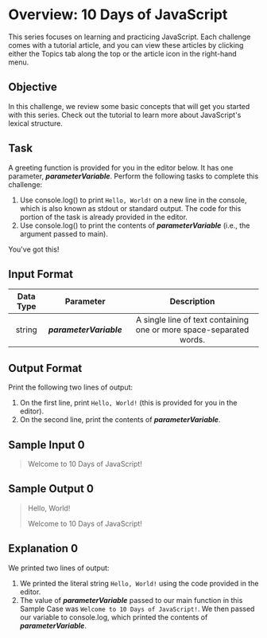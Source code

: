 # Overview: 10 Days of JavaScript
This series focuses on learning and practicing JavaScript. Each challenge comes with a tutorial article, and you can view these articles by clicking either the Topics tab along the top or the article icon in the right-hand menu.

## Objective
In this challenge, we review some basic concepts that will get you started with this series. Check out the tutorial to learn more about JavaScript's lexical structure.

## Task
A greeting function is provided for you in the editor below. It has one parameter, ***parameterVariable***. Perform the following tasks to complete this challenge:

1. Use console.log() to print `Hello, World!` on a new line in the console, which is also known as stdout or standard output. The code for this portion of the task is already provided in the editor.
2. Use console.log() to print the contents of ***parameterVariable***  (i.e., the argument passed to main).

You've got this!

## Input Format

| Data Type | Parameter | Description |
|:-----------:|:------------:|:--------------:|
| string        | ***parameterVariable*** | A single line of text containing one or more space-separated words. |

## Output Format
Print the following two lines of output:
1. On the first line, print `Hello, World!` (this is provided for you in the editor).
2. On the second line, print the contents of ***parameterVariable***.

## Sample Input 0
> Welcome to 10 Days of JavaScript!

## Sample Output 0
> Hello, World!
>
> Welcome to 10 Days of JavaScript!

## Explanation 0
We printed two lines of output:
1. We printed the literal string `Hello, World!` using the code provided in the editor.
2. The value of  ***parameterVariable*** passed to our main function in this Sample Case was `Welcome to 10 Days of JavaScript!`. We then passed our variable to console.log, which printed the contents of ***parameterVariable***.
